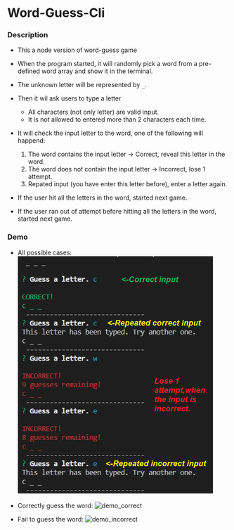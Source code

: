 # Word-Guess-Cli

### Description
* This a node version of word-guess game
* When the program started, it will randomly pick a word from a pre-defined word array and show it in the terminal.
* The unknown letter will be represented by `_`.
* Then it wil ask users to type a letter
    * All characters (not only letter) are valid input.
    * It is not allowed to entered more than 2 characters each time.
* It will check the input letter to the word, one of the following will happend:
    1. The word contains the input letter -> Correct, reveal this letter in the word.
    2. The word does not contain the input letter -> Incorrect, lose 1 attempt.
    3. Repated input (you have enter this letter before), enter a letter again.

* If the user hit all the letters in the word, started next game.
* If the user ran out of attempt before hitting all the letters in the word, started next game.

### Demo

* All possible cases:
    ![demo_all_cases](/Demo/demo_all_cases.png)

* Correctly guess the word:
    ![demo_correct](/Demo/correct.png)

* Fail to guess the word:
    ![demo_incorrect](/Demo/incorrect.png)

